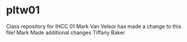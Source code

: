 # pltw01
Class repository for IHCC 01
Mark Van Velsor has made a change to this file!
Mark Made additional changes
Tiffany Baker
